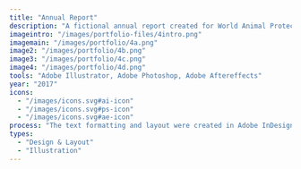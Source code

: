 ```yaml
---
title: "Annual Report"
description: "A fictional annual report created for World Animal Protection."
imageintro: "/images/portfolio-files/4intro.png"
imagemain: "/images/portfolio/4a.png"
image2: "/images/portfolio/4b.png"
image3: "/images/portfolio/4c.png"
image4: "/images/portfolio/4d.png"
tools: "Adobe Illustrator, Adobe Photoshop, Adobe Aftereffects"
year: "2017"
icons:
  - "/images/icons.svg#ai-icon"
  - "/images/icons.svg#ps-icon"
  - "/images/icons.svg#ae-icon"
process: "The text formatting and layout were created in Adobe InDesign, with charts and graphics created in Adobe Illustrator. Custom illustrations were edited using Adobe Photoshop."
types:
  - "Design & Layout"
  - "Illustration"
---
```

